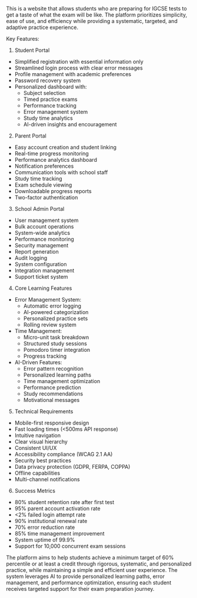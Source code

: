 This is a website that allows students who are preparing for IGCSE tests to get a taste of what the exam will be like. The platform prioritizes simplicity, ease of use, and efficiency while providing a systematic, targeted, and adaptive practice experience.

Key Features:

1. Student Portal
- Simplified registration with essential information only
- Streamlined login process with clear error messages
- Profile management with academic preferences
- Password recovery system
- Personalized dashboard with:
  - Subject selection
  - Timed practice exams
  - Performance tracking
  - Error management system
  - Study time analytics
  - AI-driven insights and encouragement

2. Parent Portal
- Easy account creation and student linking
- Real-time progress monitoring
- Performance analytics dashboard
- Notification preferences
- Communication tools with school staff
- Study time tracking
- Exam schedule viewing
- Downloadable progress reports
- Two-factor authentication

3. School Admin Portal
- User management system
- Bulk account operations
- System-wide analytics
- Performance monitoring
- Security management
- Report generation
- Audit logging
- System configuration
- Integration management
- Support ticket system

4. Core Learning Features
- Error Management System:
  - Automatic error logging
  - AI-powered categorization
  - Personalized practice sets
  - Rolling review system
- Time Management:
  - Micro-unit task breakdown
  - Structured study sessions
  - Pomodoro timer integration
  - Progress tracking
- AI-Driven Features:
  - Error pattern recognition
  - Personalized learning paths
  - Time management optimization
  - Performance prediction
  - Study recommendations
  - Motivational messages

5. Technical Requirements
- Mobile-first responsive design
- Fast loading times (<500ms API response)
- Intuitive navigation
- Clear visual hierarchy
- Consistent UI/UX
- Accessibility compliance (WCAG 2.1 AA)
- Security best practices
- Data privacy protection (GDPR, FERPA, COPPA)
- Offline capabilities
- Multi-channel notifications

6. Success Metrics
- 80% student retention rate after first test
- 95% parent account activation rate
- <2% failed login attempt rate
- 90% institutional renewal rate
- 70% error reduction rate
- 85% time management improvement
- System uptime of 99.9%
- Support for 10,000 concurrent exam sessions

The platform aims to help students achieve a minimum target of 60% percentile or at least a credit through rigorous, systematic, and personalized practice, while maintaining a simple and efficient user experience. The system leverages AI to provide personalized learning paths, error management, and performance optimization, ensuring each student receives targeted support for their exam preparation journey.